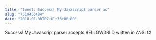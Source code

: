```yaml
---
title: "tweet: Success! My Javascript parser ac"
slug: "7510450484"
date: "2010-01-08T07:01:36+00:00"
---
```

Success! My Javascript parser accepts HELLOWORLD written in ANSI C!